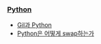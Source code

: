 ### [Python](http://blog.seulgi.kim/search/label/Python)
* [Gil과 Python](http://blog.seulgi.kim/2015/07/gil-python.html)
* [ Python은 어떻게 swap하는가 ](http://blog.seulgi.kim/2017/01/python-swap.html)
